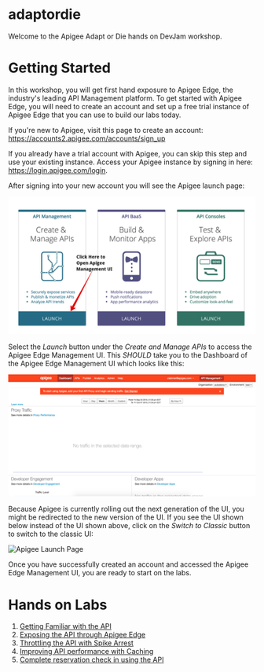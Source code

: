# adaptordie

Welcome to the Apigee Adapt or Die hands on DevJam workshop.

# Getting Started

  In this workshop, you will get first hand exposure to Apigee Edge, the industry's leading API Management platform. To get started with Apigee Edge, you will need to create an account and set up a free trial instance of Apigee Edge that you can use to build our labs today.

   If you're new to Apigee, visit this page to create an account: <a href="https://accounts2.apigee.com/accounts/sign_up" target="_blank">https://accounts2.apigee.com/accounts/sign_up</a>

  If you already have a trial account with Apigee, you can skip this step and use your existing instance. Access your Apigee instance by signing in here: <a href="//https://login.apigee.com/login" target="_blank">https://login.apigee.com/login</a>. 

  After signing into your new account you will see the Apigee launch page:

  ![Apigee Launch Page](images/apigee-accounts.png)

  Select the *Launch* button under the *Create and Manage APIs* to access the Apigee Edge Management UI. This *SHOULD* take you to the Dashboard of the Apigee Edge Management UI which looks like this:

  ![Apigee Dashboard](images/management-ui.png)

  Because Apigee is currently rolling out the next generation of the UI, you might be redirected to the new version of the UI. If you see the UI shown below instead of the UI shown above, click on the *Switch to Classic* button to switch to the classic UI:

  ![Apigee Launch Page](images/edge-clasic.png)

  Once you have successfully created an account and accessed the Apigee Edge Management UI, you are ready to start on the labs. 


# Hands on Labs

1. [Getting Familiar with the API](lab1.md)
2. [Exposing the API through Apigee Edge](lab2.md)
3. [Throttling the API with Spike Arrest](lab3.md)
4. [Improving API performance with Caching](lab4.md)
5. [Complete reservation check in using the API](lab5.md)

